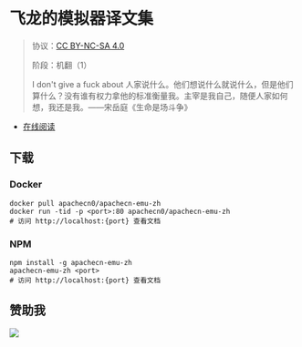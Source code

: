 # 飞龙的模拟器译文集

> 协议：[CC BY-NC-SA 4.0](http://creativecommons.org/licenses/by-nc-sa/4.0/)
> 
> 阶段：机翻（1）
> 
> I don't give a fuck about 人家说什么。他们想说什么就说什么，但是他们算什么？没有谁有权力拿他的标准衡量我。主宰是我自己，随便人家如何想，我还是我。——宋岳庭《生命是场斗争》 

* [在线阅读](https://emu.apachecn.org)
## 下载

### Docker

```
docker pull apachecn0/apachecn-emu-zh
docker run -tid -p <port>:80 apachecn0/apachecn-emu-zh
# 访问 http://localhost:{port} 查看文档
```

### NPM

```
npm install -g apachecn-emu-zh
apachecn-emu-zh <port>
# 访问 http://localhost:{port} 查看文档
```

## 赞助我

![](https://img-blog.csdnimg.cn/20200112005920729.png)
